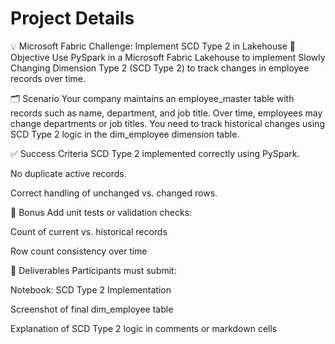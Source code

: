 # Project Details

💡 Microsoft Fabric Challenge: Implement SCD Type 2 in Lakehouse
🎯 Objective
Use PySpark in a Microsoft Fabric Lakehouse to implement Slowly Changing Dimension Type 2 (SCD Type 2) to track changes in employee records over time.

🗂️ Scenario
Your company maintains an employee_master table with records such as name, department, and job title. Over time, employees may change departments or job titles. You need to track historical changes using SCD Type 2 logic in the dim_employee dimension table.


✅ Success Criteria
SCD Type 2 implemented correctly using PySpark.

No duplicate active records.

Correct handling of unchanged vs. changed rows.

🧪 Bonus
Add unit tests or validation checks:

Count of current vs. historical records

Row count consistency over time

📁 Deliverables
Participants must submit:

Notebook: SCD Type 2 Implementation

Screenshot of final dim_employee table

Explanation of SCD Type 2 logic in comments or markdown cells
